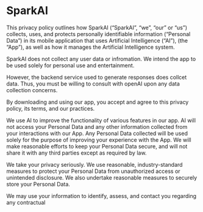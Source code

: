 # SparkAI

This privacy policy outlines how SparkAI (“SparkAI”, “we”, “our” or “us”) collects, uses, and protects personally identifiable information (“Personal Data”) in its mobile application that uses Artificial Intelligence (“AI”), (the “App”), as well as how it manages the Artificial Intelligence system. 

SparkAI does not collect any user data or infromation. We intend the app to be used solely for personal use and entertainment. 

However, the backend service used to generate responses does collcet data. Thus, you must be willing to consult with openAI upon any data collection concerns.

By downloading and using our app, you accept and agree to this privacy policy, its terms, and our practices.

We use AI to improve the functionality of various features in our app. AI will not access your Personal Data and any other information collected from your interactions with our App. Any Personal Data collected will be used solely for the purpose of improving your experience with the App. We will make reasonable efforts to keep your Personal Data secure, and will not share it with any third parties except as required by law. 

We take your privacy seriously. We use reasonable, industry-standard measures to protect your Personal Data from unauthorized access or unintended disclosure. We also undertake reasonable measures to securely store your Personal Data.

We may use your information to identify, assess, and contact you regarding any contractual
